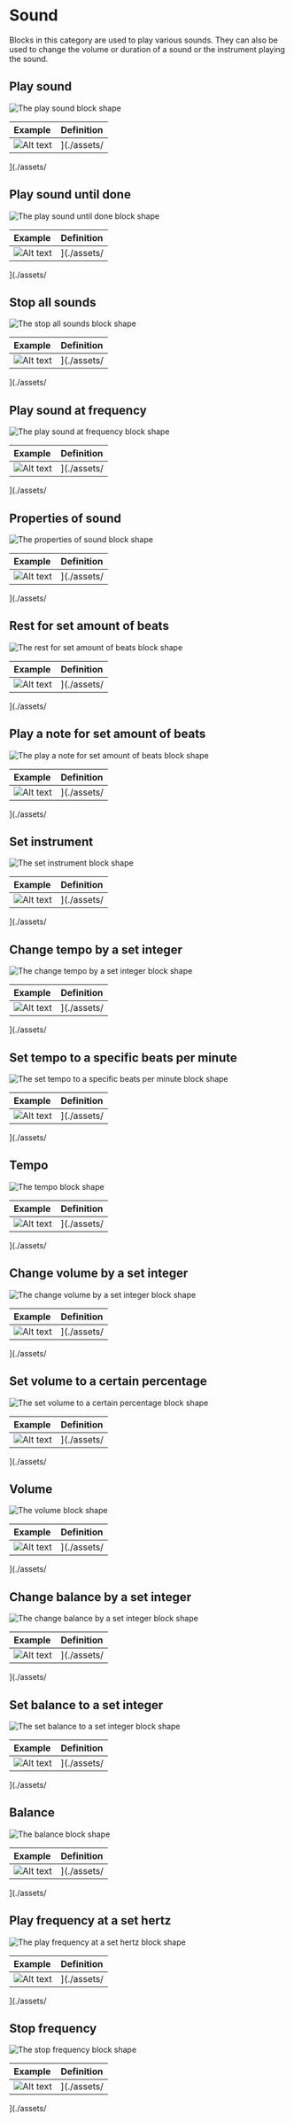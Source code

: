 # Sound
Blocks in this category are used to play various sounds. They can also be used to change the volume or duration of a sound or the instrument playing the sound.

## Play sound
![The play sound block shape](./assets/block_playsound.png)

| Example | Definition |
|:- |:- |
| ![Alt text](./assets/block_playsound_example.png) | ](./assets/ |
](./assets/


## Play sound until done
![The play sound until done block shape](./assets/block_playsounduntildone.png)

| Example | Definition |
|:- |:- |
| ![Alt text](./assets/block_playsounduntildone_example.png) | ](./assets/ |
](./assets/


## Stop all sounds
![The stop all sounds block shape](./assets/block_stopallsounds.png)

| Example | Definition |
|:- |:- |
| ![Alt text](./assets/block_stopallsounds_example.png) | ](./assets/ |
](./assets/


## Play sound at frequency
![The play sound at frequency block shape](./assets/block_playsoundatfrequency.png)

| Example | Definition |
|:- |:- |
| ![Alt text](./assets/block_playsoundatfrequency_example.png) | ](./assets/ |
](./assets/


## Properties of sound
![The properties of sound block shape](./assets/block_propertiesofsound.png)

| Example | Definition |
|:- |:- |
| ![Alt text](./assets/block_propertiesofsound_example.png) | ](./assets/ |
](./assets/


## Rest for set amount of beats
![The rest for set amount of beats block shape](./assets/block_restforsetamountofbeats.png)

| Example | Definition |
|:- |:- |
| ![Alt text](./assets/block_restforsetamountofbeats_example.png) | ](./assets/ |
](./assets/


## Play a note for set amount of beats
![The play a note for set amount of beats block shape](./assets/block-playanoteforsetamountofbeats.png)

| Example | Definition |
|:- |:- |
| ![Alt text](./assets/block_playanoteforsetamountofbeats_example.png) | ](./assets/ |
](./assets/


## Set instrument
![The set instrument block shape](./assets/block_setinstrument.png)

| Example | Definition |
|:- |:- |
| ![Alt text](./assets/block_setinstrument_example.png) | ](./assets/ |
](./assets/


## Change tempo by a set integer
![The change tempo by a set integer block shape](./assets/block_changetempobyasetinteger.png)

| Example | Definition |
|:- |:- |
| ![Alt text](./assets/block_changetempobyasetinteger_example.png) | ](./assets/ |
](./assets/


## Set tempo to a specific beats per minute
![The set tempo to a specific beats per minute block shape](./assets/block_settemptoaspecificbeatsperminute.png)

| Example | Definition |
|:- |:- |
| ![Alt text](./assets/block_settemptoaspecificbeatsperminute_example.png) | ](./assets/ |
](./assets/


## Tempo
![The tempo block shape](./assets/block_tempo.png)

| Example | Definition |
|:- |:- |
| ![Alt text](./assets/block_tempo_example.png) | ](./assets/ |
](./assets/


## Change volume by a set integer
![The change volume by a set integer block shape](./assets/block_changevolumebyasetinteger.png)

| Example | Definition |
|:- |:- |
| ![Alt text](./assets/block_changevolumebyasetinteger_example.png) | ](./assets/ |
](./assets/


## Set volume to a certain percentage
![The set volume to a certain percentage block shape](./assets/block_setvolumetoacertainpercentage.png)

| Example | Definition |
|:- |:- |
| ![Alt text](./assets/block_setvolumetoacertainpercentage_example.png) | ](./assets/ |
](./assets/


## Volume
![The volume block shape](./assets/block_volume.png)

| Example | Definition |
|:- |:- |
| ![Alt text](./assets/block_volume_example.png) | ](./assets/ |
](./assets/


## Change balance by a set integer
![The change balance by a set integer block shape](./assets/block_changebalancebyasetinteger.png)

| Example | Definition |
|:- |:- |
| ![Alt text](./assets/block_changebalancebyasetintege_example.png) | ](./assets/ |
](./assets/


## Set balance to a set integer
![The set balance to a set integer block shape](./assets/block_setbalancetoasetinteger.png)

| Example | Definition |
|:- |:- |
| ![Alt text](./assets/block_setbalancetoasetinteger_example.png) | ](./assets/ |
](./assets/


## Balance
![The balance block shape](./assets/block_balance.png)

| Example | Definition |
|:- |:- |
| ![Alt text](./assets/block_balance_example.png) | ](./assets/ |
](./assets/


## Play frequency at a set hertz
![The play frequency at a set hertz block shape](./assets/block_playfrequencyatasethertz.png)

| Example | Definition |
|:- |:- |
| ![Alt text](./assets/block_playfrequencyatasethertz_example.png) | ](./assets/ |
](./assets/


## Stop frequency
![The stop frequency block shape](./assets/block_stopfrequency.png)

| Example | Definition |
|:- |:- |
| ![Alt text](./assets/block_stopfrequency_example.png) | ](./assets/ |
](./assets/

